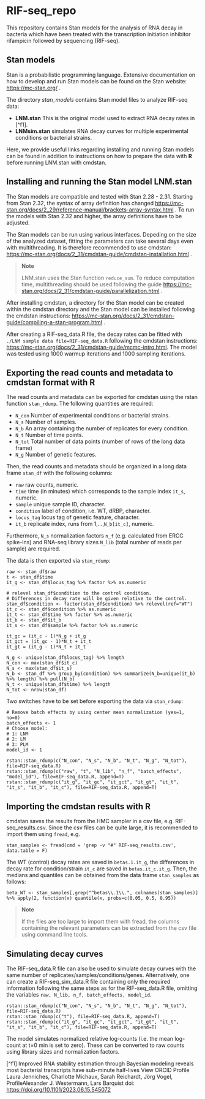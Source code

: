 # RIF-seq_repo

This repository contains Stan models for the analysis of RNA decay in bacteria which have been treated with the transcription initiation inhibitor rifampicin followed by sequencing (RIF-seq).

## Stan models

Stan is a probabilistic programming language. Extensive documentation on how to develop and run Stan models can be found on the Stan website: https://mc-stan.org/ .

The directory *stan_models* contains Stan model files to analyze RIF-seq data:

<div class="columns-2">
  
  - **LNM.stan** This is the original model used to extract RNA decay rates in [^f1].
  - **LNMsim.stan** simulates RNA decay curves for multiple experimental conditions or bacterial strains.
</div>

 Here, we provide useful links regarding installing and running Stan models can be found in addition to instructions on how to prepare the data with **R** before running LNM.stan with cmdstan.

## Installing and running the Stan model LNM.stan

The Stan models are compatible and tested with Stan 2.28 - 2.31. Starting from Stan 2.32, the syntax of array definition has changed https://mc-stan.org/docs/2_29/reference-manual/brackets-array-syntax.html . To run the models with Stan 2.32 and higher, the array definitions have to be adjusted.

The Stan models can be run using various interfaces. Depeding on the size of the analyzed dataset, fitting the parameters can take several days even with multithreading. It is therefore recommended to use cmdstan: https://mc-stan.org/docs/2_31/cmdstan-guide/cmdstan-installation.html .

> **Note**
> 
> LNM.stan uses the Stan function ```reduce_sum```. To reduce computation time, multithreading should be used following the guide https://mc-stan.org/docs/2_31/cmdstan-guide/parallelization.html .

After installing cmdstan, a directory for the Stan model can be created within the cmdstan directory and the Stan model can be installed following the cmdstan instructions: https://mc-stan.org/docs/2_31/cmdstan-guide/compiling-a-stan-program.html .

After creating a RIF-seq_data.R file, the decay rates can be fitted with ``` ./LNM sample data file=RIF-seq_data.R``` following the cmdstan instructions: https://mc-stan.org/docs/2_31/cmdstan-guide/mcmc-intro.html. The model was tested using 1000 warmup iterations and 1000 sampling iterations.

## Exporting the read counts and metadata to cmdstan format with R

The read counts and metadata can be exported for cmdstan using the rstan function ```stan_rdump```. The following quantities are required:

<div class="columns-2">
  
  - ```N_con``` Number of experimental conditions or bacterial strains.
  - ```N_s``` Number of samples.
  - ```N_b``` An array containing the number of replicates for every condition.
  - ```N_t``` Number of time points.
  - ```N_tot``` Total number of data points (number of rows of the long data frame)
  - ```N_g``` Number of genetic features.
</div>

Then, the read counts and metadata should be organized in a long data frame ```stan_df``` with the following columns:

<div class="columns-2">
  
  - ```raw``` raw counts, numeric.
  - ```time``` time (in minutes) which corresponds to the sample index ```it_s```, numeric.
  - ```sample``` unique sample ID, character.
  - ```condition``` label of condition, i.e. WT, dRBP, character.
  - ```locus_tag``` locus tag of genetic feature, character.
  - ```it_b``` replicate index, runs from 1,...,```N_b[it_c]```, numeric.
</div>

Furthermore, ```N_s``` normalization factors ```n_f``` (e.g. calculated from ERCC spike-ins) and RNA-seq library sizes ```N_lib``` (total number of reads per sample) are required.

The data is then exported via ```stan_rdump```:

```
raw <- stan_df$raw
t <- stan_df$time
it_g <- stan_df$locus_tag %>% factor %>% as.numeric

# relevel stan_df$condition to the control condition.
# Differences in decay rate will be given relative to the control.
stan_df$condition <- factor(stan_df$condition) %>% relevel(ref="WT")
it_c <- stan_df$condition %>% as.numeric
it_t <- stan_df$time %>% factor %>% as.numeric
it_b <- stan_df$it_b
it_s <- stan_df$sample %>% factor %>% as.numeric

it_gc = (it_c - 1)*N_g + it_g
it_gct = (it_gc - 1)*N_t + it_t
it_gt = (it_g - 1)*N_t + it_t

N_g <- unique(stan_df$locus_tag) %>% length
N_con <- max(stan_df$it_c)
N_s <- max(stan_df$it_s)
N_b <- stan_df %>% group_by(condition) %>% summarize(N_b=unique(it_b) %>% length) %>% pull(N_b)
N_t <- unique(stan_df$time) %>% length
N_tot <- nrow(stan_df)
```

Two switches have to be set before exporting the data via ```stan_rdump```:

```
# Remove batch effects by using center mean normalization (yes=1, no=0)
batch_effects <- 1
# Choose model:
# 1: LNM
# 2: LM
# 3: PLM
model_id <- 1

rstan::stan_rdump(c("N_con", "N_s", "N_b", "N_t", "N_g", "N_tot"), file=RIF-seq_data.R)
rstan::stan_rdump(c("raw", "t", "N_lib", "n_f", "batch_effects", "model_id"), file=RIF-seq_data.R, append=T)
rstan::stan_rdump(c("it_g", "it_gc", "it_gct", "it_gt", "it_t", "it_s", "it_b", "it_c"), file=RIF-seq_data.R, append=T)
```

## Importing the cmdstan results with R

cmdstan saves the results from the HMC sampler in a csv file, e.g. RIF-seq_results.csv. Since the csv files can be quite large, it is recommended to import them using ```fread```, e.g.

```
stan_samples <- fread(cmd = 'grep -v "#" RIF-seq_results.csv', data.table = F)
```

The WT (control) decay rates are saved in ```betas.1.it_g```, the differences in decay rate for condition/strain ```it_c``` are saved in ```betas.it_c.it_g```. Then, the medians and quantiles can be obtained from the data frame ```stan_samples``` as follows:

```
beta_WT <- stan_samples[,grep("^betas\\.1\\.", colnames(stan_samples)] %>% apply(2, function(x) quantile(x, probs=c(0.05, 0.5, 0.95))
```

> **Note**
> 
> If the files are too large to import them with fread, the columns containing the relevant parameters can be extracted from the csv file using command line tools.

## Simulating decay curves

The RIF-seq_data.R file can also be used to simulate decay curves with the same number of replicates/samples/conditions/genes. Alternatively, one can create a RIF-seq_sim_data.R file containing only the required information following the same steps as for the RIF-seq_data.R file, omitting the variables ```raw, N_lib, n_f, batch_effects, model_id```.

```
rstan::stan_rdump(c("N_con", "N_s", "N_b", "N_t", "N_g", "N_tot"), file=RIF-seq_data.R)
rstan::stan_rdump(c("t"), file=RIF-seq_data.R, append=T)
rstan::stan_rdump(c("it_g", "it_gc", "it_gct", "it_gt", "it_t", "it_s", "it_b", "it_c"), file=RIF-seq_data.R, append=T)
```

The model simulates normalized relative log-counts (i.e. the mean log-count at t=0 min is set to zero). These can be converted to raw counts using library sizes and normalization factors.

[^f1] Improved RNA stability estimation through Bayesian modeling reveals most bacterial transcripts have sub-minute half-lives
 View ORCID Profile Laura Jenniches, Charlotte Michaux, Sarah Reichardt, Jörg Vogel, ProfileAlexander J. Westermann, Lars Barquist
doi: https://doi.org/10.1101/2023.06.15.545072
